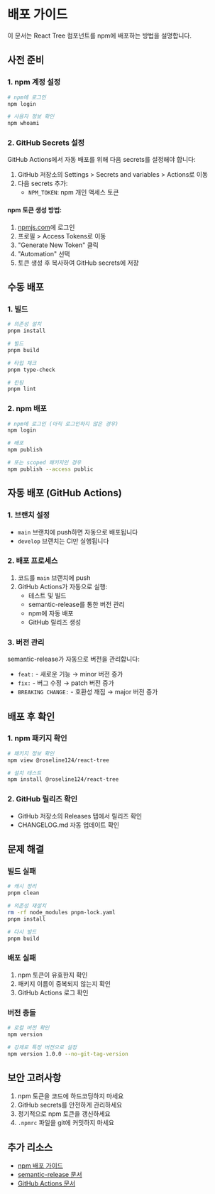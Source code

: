 # 배포 가이드

이 문서는 React Tree 컴포넌트를 npm에 배포하는 방법을 설명합니다.

## 사전 준비

### 1. npm 계정 설정

```bash
# npm에 로그인
npm login

# 사용자 정보 확인
npm whoami
```

### 2. GitHub Secrets 설정

GitHub Actions에서 자동 배포를 위해 다음 secrets를 설정해야 합니다:

1. GitHub 저장소의 Settings > Secrets and variables > Actions로 이동
2. 다음 secrets 추가:
   - `NPM_TOKEN`: npm 개인 액세스 토큰

#### npm 토큰 생성 방법:

1. [npmjs.com](https://www.npmjs.com)에 로그인
2. 프로필 > Access Tokens로 이동
3. "Generate New Token" 클릭
4. "Automation" 선택
5. 토큰 생성 후 복사하여 GitHub secrets에 저장

## 수동 배포

### 1. 빌드

```bash
# 의존성 설치
pnpm install

# 빌드
pnpm build

# 타입 체크
pnpm type-check

# 린팅
pnpm lint
```

### 2. npm 배포

```bash
# npm에 로그인 (아직 로그인하지 않은 경우)
npm login

# 배포
npm publish

# 또는 scoped 패키지인 경우
npm publish --access public
```

## 자동 배포 (GitHub Actions)

### 1. 브랜치 설정

- `main` 브랜치에 push하면 자동으로 배포됩니다
- `develop` 브랜치는 CI만 실행됩니다

### 2. 배포 프로세스

1. 코드를 `main` 브랜치에 push
2. GitHub Actions가 자동으로 실행:
   - 테스트 및 빌드
   - semantic-release를 통한 버전 관리
   - npm에 자동 배포
   - GitHub 릴리즈 생성

### 3. 버전 관리

semantic-release가 자동으로 버전을 관리합니다:

- `feat:` - 새로운 기능 → minor 버전 증가
- `fix:` - 버그 수정 → patch 버전 증가
- `BREAKING CHANGE:` - 호환성 깨짐 → major 버전 증가

## 배포 후 확인

### 1. npm 패키지 확인

```bash
# 패키지 정보 확인
npm view @roseline124/react-tree

# 설치 테스트
npm install @roseline124/react-tree
```

### 2. GitHub 릴리즈 확인

- GitHub 저장소의 Releases 탭에서 릴리즈 확인
- CHANGELOG.md 자동 업데이트 확인

## 문제 해결

### 빌드 실패

```bash
# 캐시 정리
pnpm clean

# 의존성 재설치
rm -rf node_modules pnpm-lock.yaml
pnpm install

# 다시 빌드
pnpm build
```

### 배포 실패

1. npm 토큰이 유효한지 확인
2. 패키지 이름이 중복되지 않는지 확인
3. GitHub Actions 로그 확인

### 버전 충돌

```bash
# 로컬 버전 확인
npm version

# 강제로 특정 버전으로 설정
npm version 1.0.0 --no-git-tag-version
```

## 보안 고려사항

1. npm 토큰을 코드에 하드코딩하지 마세요
2. GitHub secrets를 안전하게 관리하세요
3. 정기적으로 npm 토큰을 갱신하세요
4. `.npmrc` 파일을 git에 커밋하지 마세요

## 추가 리소스

- [npm 배포 가이드](https://docs.npmjs.com/packages-and-modules/contributing-packages-to-the-registry)
- [semantic-release 문서](https://semantic-release.gitbook.io/semantic-release/)
- [GitHub Actions 문서](https://docs.github.com/en/actions)

